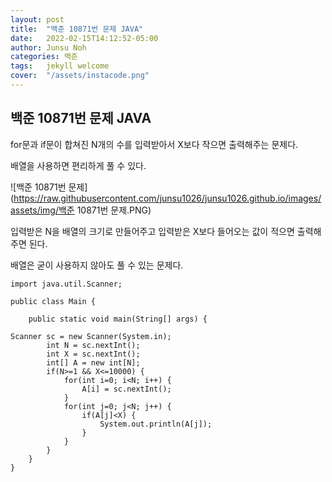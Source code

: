 ```yaml
---
layout: post
title:  "백준 10871번 문제 JAVA"
date:   2022-02-15T14:12:52-05:00
author: Junsu Noh
categories: 백준
tags:	jekyll welcome
cover:  "/assets/instacode.png" 
---
```


## 백준 10871번 문제 JAVA



for문과 if문이 합쳐진  N개의 수를 입력받아서 X보다 작으면 출력해주는 문제다.

배열을 사용하면 편리하게 풀 수 있다.



![백준 10871번 문제](https://raw.githubusercontent.com/junsu1026/junsu1026.github.io/images/assets/img/백준 10871번 문제.PNG)



입력받은 N을 배열의 크기로 만들어주고  입력받은 X보다 들어오는 값이 적으면 출력해주면 된다. 

배열은 굳이 사용하지 않아도 풀 수 있는 문제다.



```
import java.util.Scanner;

public class Main {

	public static void main(String[] args) {

Scanner sc = new Scanner(System.in);
        int N = sc.nextInt();
        int X = sc.nextInt();
        int[] A = new int[N];
        if(N>=1 && X<=10000) {
        	for(int i=0; i<N; i++) {
        		A[i] = sc.nextInt();  
        	}
        	for(int j=0; j<N; j++) {
        		if(A[j]<X) {
            		System.out.println(A[j]);
            	}	
        	}
        }
    }
}
        
        
```

